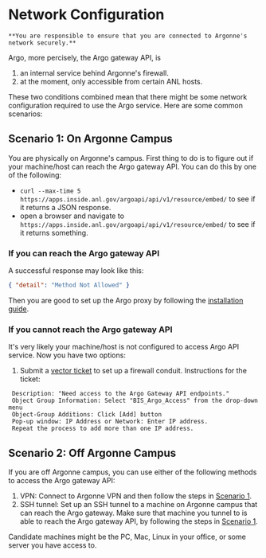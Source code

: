 # Network Configuration

```{note}
**You are responsible to ensure that you are connected to Argonne's network securely.**
```

Argo, more percisely, the Argo gateway API, is

1. an internal service behind Argonne's firewall.
2. at the moment, only accessible from certain ANL hosts.

These two conditions combined mean that there might be some network configuration required to use the Argo service. Here are some common scenarios:

## Scenario 1: On Argonne Campus

You are physically on Argonne's campus. First thing to do is to figure out if your machine/host can reach the Argo gateway API. You can do this by one of the following:

- `curl --max-time 5 https://apps.inside.anl.gov/argoapi/api/v1/resource/embed/` to see if it returns a JSON response.
- open a browser and navigate to `https://apps.inside.anl.gov/argoapi/api/v1/resource/embed/` to see if it returns something.

### If you can reach the Argo gateway API

A successful response may look like this:

```json
{ "detail": "Method Not Allowed" }
```

Then you are good to set up the Argo proxy by following the [installation guide](../installation).

### If you cannot reach the Argo gateway API

It's very likely your machine/host is not configured to access Argo API service. Now you have two options:

1. Submit a [vector ticket](https://servicenow.anl.gov/sp?id=sc_cat_item&sys_id=c9c09caadbb408d04c6562eb8a96194d) to set up a firewall conduit. Instructions for the ticket:

```plaintext
 Description: "Need access to the Argo Gateway API endpoints."
 Object Group Information: Select "BIS_Argo_Access" from the drop-down menu
 Object-Group Additions: Click [Add] button
 Pop-up window: IP Address or Network: Enter IP address.
 Repeat the process to add more than one IP address.
```

## Scenario 2: Off Argonne Campus

If you are off Argonne campus, you can use either of the following methods to access the Argo gateway API:

1. VPN: Connect to Argonne VPN and then follow the steps in [Scenario 1](#scenario-1-on-argonne-campus).
2. SSH tunnel: Set up an SSH tunnel to a machine on Argonne campus that can reach the Argo gateway. Make sure that machine you tunnel to is able to reach the Argo gateway API, by following the steps in [Scenario 1](#scenario-1-on-argonne-campus).

Candidate machines might be the PC, Mac, Linux in your office, or some server you have access to.
